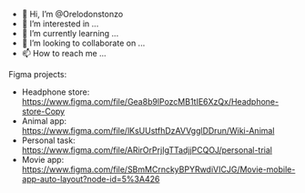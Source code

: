 - 👋 Hi, I’m @Orelodonstonzo
- 👀 I’m interested in ...
- 🌱 I’m currently learning ...
- 💞️ I’m looking to collaborate on ...
- 📫 How to reach me ...

Figma projects: 
- Headphone store: https://www.figma.com/file/Gea8b9lPozcMB1tIE6XzQx/Headphone-store-Copy
- Animal app: https://www.figma.com/file/lKsUUstfhDzAVVgglDDrun/Wiki-Animal
- Personal task: https://www.figma.com/file/ARirOrPrjIgTTadjjPCQOJ/personal-trial
- Movie app: https://www.figma.com/file/SBmMCrnckyBPYRwdiVICJG/Movie-mobile-app-auto-layout?node-id=5%3A426
<!---
Orelodonstonzo/Orelodonstonzo is a ✨ special ✨ repository because its `README.md` (this file) appears on your GitHub profile.
You can click the Preview link to take a look at your changes.
--->

